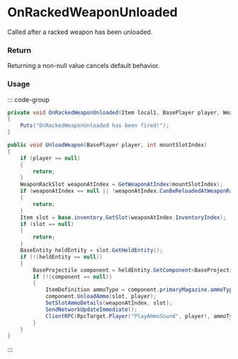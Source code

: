 # OnRackedWeaponUnloaded
<Badge type="info" text="Item"/>[<Badge type="danger" text="Carbon Compatible"/>](https://github.com/CarbonCommunity/Carbon)[<Badge type="warning" text="Oxide Compatible"/>](https://github.com/OxideMod/Oxide.Rust)
Called after a racked weapon has been unloaded.

### Return
Returning a non-null value cancels default behavior.

### Usage
::: code-group
```csharp [Example]
private void OnRackedWeaponUnloaded(Item local1, BasePlayer player, WeaponRack weaponRack)
{
	Puts("OnRackedWeaponUnloaded has been fired!");
}
```
```csharp [Source — Assembly-CSharp @ WeaponRack]
public void UnloadWeapon(BasePlayer player, int mountSlotIndex)
{
	if (player == null)
	{
		return;
	}
	WeaponRackSlot weaponAtIndex = GetWeaponAtIndex(mountSlotIndex);
	if (weaponAtIndex == null || !weaponAtIndex.CanBeReloadedAtWeaponRack())
	{
		return;
	}
	Item slot = base.inventory.GetSlot(weaponAtIndex.InventoryIndex);
	if (slot == null)
	{
		return;
	}
	BaseEntity heldEntity = slot.GetHeldEntity();
	if (!(heldEntity == null))
	{
		BaseProjectile component = heldEntity.GetComponent<BaseProjectile>();
		if (!(component == null))
		{
			ItemDefinition ammoType = component.primaryMagazine.ammoType;
			component.UnloadAmmo(slot, player);
			SetSlotAmmoDetails(weaponAtIndex, slot);
			SendNetworkUpdateImmediate();
			ClientRPC(RpcTarget.Player("PlayAmmoSound", player), ammoType.itemid, 1);
		}
	}
}

```
:::
